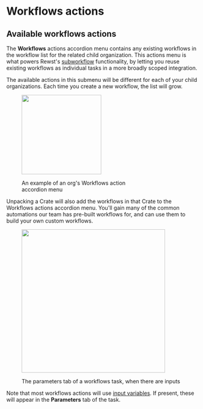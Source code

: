 # Workflows actions

## Available workflows actions

The **Workflows** actions accordion menu contains any existing workflows in the workflow list for the related child organization. This actions menu is what powers Rewst's [subworkflow](https://docs.rewst.help/documentation/workflows/different-types-of-workflows#subworkflow) functionality, by letting you reuse existing workflows as individual tasks in a more broadly scoped integration.&#x20;

The available actions in this submenu will be different for each of your child organizations. Each time you create a new workflow, the list will grow.

<figure><img src="../../../.gitbook/assets/Screenshot 2025-03-05 at 10.40.02 AM.png" alt="" width="208"><figcaption><p>An example of an org's Workflows action<br>accordion menu</p></figcaption></figure>



Unpacking a Crate will also add the workflows in that Crate to the Workflows actions accordion menu. You'll gain many of the common automations our team has pre-built workflows for, and can use them to build your own custom workflows.





<figure><img src="../../../.gitbook/assets/Screenshot 2025-03-05 at 11.58.02 AM.png" alt="" width="375"><figcaption><p>The parameters tab of a workflows task, when there are inputs</p></figcaption></figure>

Note that most workflows actions will use [input variables](../data-input-and-output.md). If present, these will appear in the **Parameters** tab of the task.&#x20;
